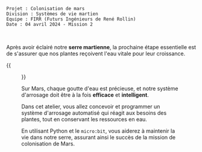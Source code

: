 ```text {nocopy = true}
Projet : Colonisation de mars
Division : Systèmes de vie martien 
Equipe : FIRR (Futurs Ingénieurs de René Rollin)
Date : 04 avril 2024 - Mission 2
```

<br>

Après avoir éclairé notre **serre martienne**, la prochaine étape essentielle
est de s'assurer que nos plantes reçoivent l'eau vitale pour leur croissance. 

{{<figure src="resources/images/firr.png" alt="Logo FIRR">}}

Sur Mars, chaque goutte d'eau est précieuse, et notre système d'arrosage doit
être à la fois **efficace** et **intelligent**. 

Dans cet atelier, vous allez concevoir et programmer un système d'arrosage
automatisé qui réagit aux besoins des plantes, tout en conservant les ressources
en eau. 

En utilisant Python et le `micro:bit`, vous aiderez à maintenir la vie dans
notre serre, assurant ainsi le succès de la mission de colonisation de Mars.
